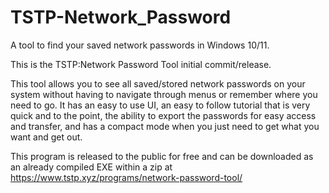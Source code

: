 # TSTP-Network_Password
 A tool to find your saved network passwords in Windows 10/11.


This is the TSTP:Network Password Tool initial commit/release.

This tool allows you to see all saved/stored network passwords on your system without having to navigate through menus or remember where you need to go.  It has an easy to use UI, an easy to follow tutorial that is very quick and to the point, the ability to export the passwords for easy access and transfer, and has a compact mode when you just need to get what you want and get out.

This program is released to the public for free and can be downloaded as an already compiled EXE within a zip at https://www.tstp.xyz/programs/network-password-tool/